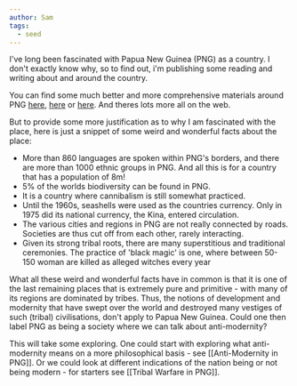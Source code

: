 ```yaml
---
author: Sam
tags:
  - seed
---
```

I've long been fascinated with Papua New Guinea (PNG) as a country. I don't exactly know why, so to find out, i'm publishing some reading and writing about and around the country.

You can find some much better and more comprehensive materials around PNG [here](https://www.cia.gov/the-world-factbook/countries/papua-new-guinea/#transnational-issues), [here](https://en.wikipedia.org/wiki/Papua_New_Guinea) or [here](https://www.worldatlas.com/articles/top-10-interesting-facts-about-papua-new-guinea.html#:~:text=Several%20cultures%20in%20Papua%20New,every%20year%20in%20this%20country.). And theres lots more all on the web. 

But to provide some more justification as to why I am fascinated with the place, here is just a snippet of some weird and wonderful facts about the place:

- More than 860 languages are spoken within PNG's borders, and there are more than 1000 ethnic groups in PNG. And all this is for a country that has a population of 8m!
- 5% of the worlds biodiversity can be found in PNG.
- It is a country where cannibalism is still somewhat practiced.
- Until the 1960s, seashells were used as the countries currency. Only in 1975 did its national currency, the Kina, entered circulation.
- The various cities and regions in PNG are not really connected by roads. Societies are thus cut off from each other, rarely interacting. 
- Given its strong tribal roots, there are many superstitious and traditional ceremonies. The practice of 'black magic' is one, where between 50-150 woman are killed as alleged witches every year

What all these weird and wonderful facts have in common is that it is one of the last remaining places that is extremely pure and primitive - with many of its regions are dominated by tribes. Thus, the notions of development and modernity that have swept over the world and destroyed many vestiges of such (tribal) civilisations, don't apply to Papua New Guinea. Could one then label PNG as being a society where we can talk about anti-modernity? 

This will take some exploring. One could start with exploring what anti-modernity means on a more philosophical basis - see [[Anti-Modernity in PNG]]. Or we could look at different indications of the nation being or not being modern - for starters see [[Tribal Warfare in PNG]]. 
